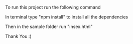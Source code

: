 To run this project run the following command

In terminal type "npm install" to install all the dependencies

Then in the sample folder run "insex.html"

Thank You :)
